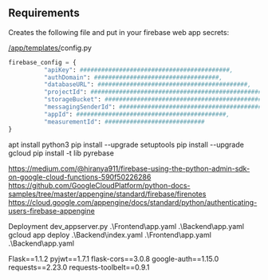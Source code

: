 ## Requirements
Creates the following file and put in your firebase web app secrets:

[/app/templates/](/app/templates/)config.py
```python
firebase_config = {
          "apiKey": ##########################################,
          "authDomain": ###################################,
          "databaseURL": ##########################################,
          "projectId": #################################################,
          "storageBucket": #################################################,
          "messagingSenderId": ##########################################,
          "appId": ##########################################,
          "measurementId": ############################
}
```

apt install python3
pip install --upgrade setuptools
pip install --upgrade gcloud
pip install -t lib pyrebase

https://medium.com/@hiranya911/firebase-using-the-python-admin-sdk-on-google-cloud-functions-590f50226286
https://github.com/GoogleCloudPlatform/python-docs-samples/tree/master/appengine/standard/firebase/firenotes
https://cloud.google.com/appengine/docs/standard/python/authenticating-users-firebase-appengine

Deployment
dev_appserver.py .\Frontend\app.yaml .\Backend\app.yaml
gcloud app deploy .\Backend\index.yaml .\Frontend\app.yaml .\Backend\app.yaml

Flask==1.1.2
pyjwt==1.7.1
flask-cors==3.0.8
google-auth==1.15.0
requests==2.23.0
requests-toolbelt==0.9.1
